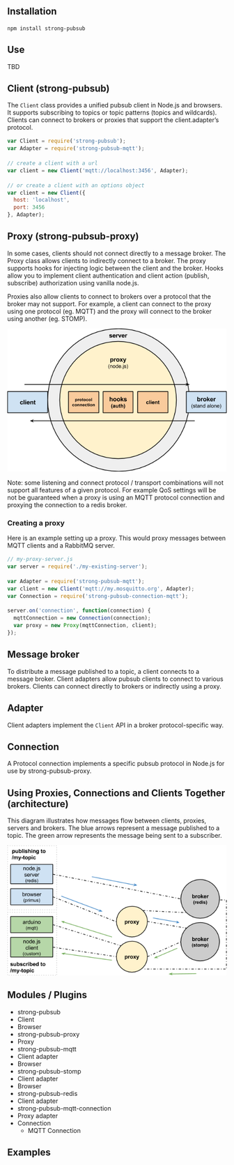 ## Installation

```
npm install strong-pubsub
```

## Use

TBD

## Client (strong-pubsub)

The `Client` class provides a unified pubsub client in Node.js and browsers. It supports subscribing 
to topics or topic patterns (topics and wildcards). Clients can connect to brokers or proxies that support 
the client.adapter’s protocol.

```js
var Client = require('strong-pubsub');
var Adapter = require('strong-pubsub-mqtt');

// create a client with a url
var client = new Client('mqtt://localhost:3456', Adapter);

// or create a client with an options object
var client = new Client({
  host: 'localhost',
  port: 3456
}, Adapter);
```

## Proxy (strong-pubsub-proxy)

In some cases, clients should not connect directly to a message broker. The Proxy class allows 
clients to indirectly connect to a broker. The proxy supports hooks for injecting logic between the 
client and the broker. Hooks allow you to implement client authentication and client action (publish, subscribe) 
authorization using vanilla node.js.

Proxies also allow clients to connect to brokers over a protocol that the broker may not support. 
For example, a client can connect to the proxy using one protocol (eg. MQTT) and the proxy will connect 
to the broker using another (eg. STOMP).

![Proxy](/assets/proxy.png "Pubsub Proxy")

Note: some listening and connect protocol / transport combinations will not support all features of a given protocol. For example QoS settings will be not be guaranteed when a proxy is using an MQTT protocol connection and proxying the connection to a redis broker.

### Creating a proxy

Here is an example setting up a proxy. This would proxy messages between MQTT clients and a RabbitMQ server.

```js
// my-proxy-server.js
var server = require('./my-existing-server');

var Adapter = require('strong-pubsub-mqtt');
var client = new Client('mqtt://my.mosquitto.org', Adapter);
var Connection = require('strong-pubsub-connection-mqtt');

server.on('connection', function(connection) {
  mqttConnection = new Connection(connection);
  var proxy = new Proxy(mqttConnection, client);
});
```

## Message broker

To distribute a message published to a topic, a client connects to a message broker. 
Client adapters allow pubsub clients to connect to various brokers. Clients can connect directly 
to brokers or indirectly using a proxy.
 
## Adapter

Client adapters implement the `Client` API in a broker protocol-specific way.
 
## Connection

A Protocol connection implements a specific pubsub protocol in Node.js for use by strong-pubsub-proxy.
 
## Using Proxies, Connections and Clients Together (architecture)

This diagram illustrates how messages flow between clients, proxies, servers and brokers. 
The blue arrows represent a message published to a topic. The green arrow represents the message 
being sent to a subscriber.

![Pubsub Architecture](/assets/pubsub-arch.png "Pubsub Architecture")
 
## Modules / Plugins

- strong-pubsub
 - Client
 - Browser
- strong-pubsub-proxy
 - Proxy
- strong-pubsub-mqtt
 - Client adapter
 - Browser
- strong-pubsub-stomp
 - Client adapter
 - Browser
- strong-pubsub-redis
 - Client adapter
- strong-pubsub-mqtt-connection
 - Proxy adapter
 - Connection
   - MQTT Connection
   
## Examples
